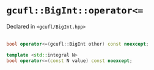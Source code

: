 # `gcufl::BigInt::operator<=`
Declared in `<gcufl/BigInt.hpp>`
<br/><br/>
```cpp
bool operator<=(gcufl::BigInt other) const noexcept;

template <std::integral N>
bool operator<=(const N value) const noexcept;
```
